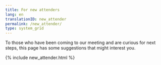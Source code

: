 ```yaml
---
title: For new attenders
lang: en
translationID: new_attender
permalink: /new_attender/
type: system_grid
---
```

To those who have been coming to our meeting and are curious for next steps, this page has some suggestions that might interest you.

{% include new_attender.html %}
